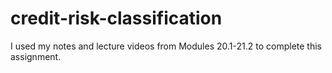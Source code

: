 # credit-risk-classification

I used my notes and lecture videos from Modules 20.1-21.2 to complete this assignment. 
